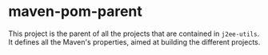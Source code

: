 # maven-pom-parent #

<p>This project is the parent of all the projects that are contained in <code>j2ee-utils</code>. <br /> It defines all the Maven's properties, aimed at building the different projects.</p>